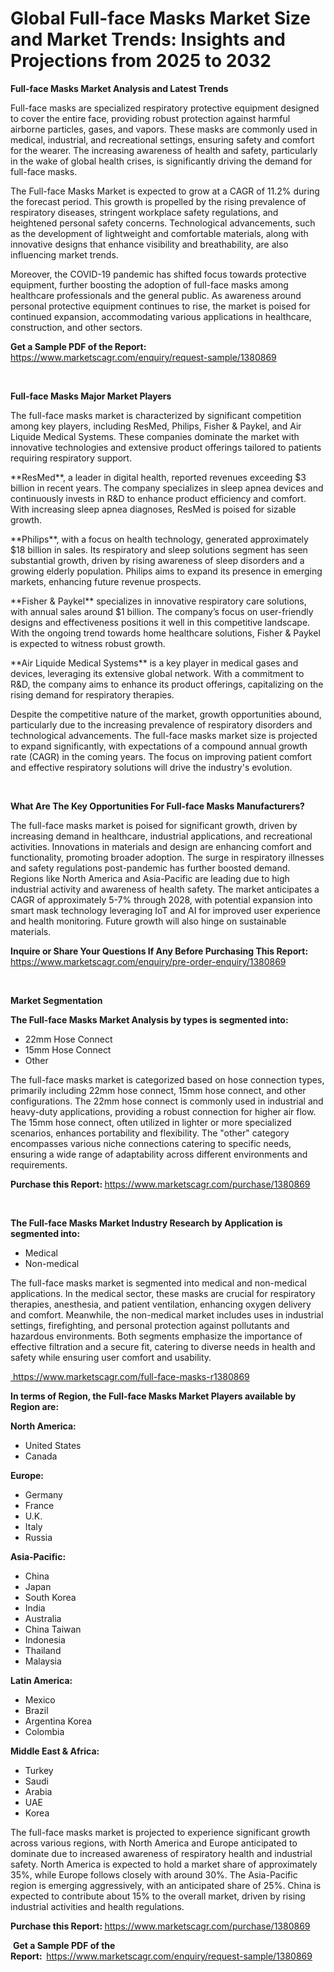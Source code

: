 <p><h1>Global Full-face Masks Market Size and Market Trends: Insights and Projections from 2025 to 2032</h1></p><p><strong>Full-face Masks Market Analysis and Latest Trends</strong></p>
<p><p>Full-face masks are specialized respiratory protective equipment designed to cover the entire face, providing robust protection against harmful airborne particles, gases, and vapors. These masks are commonly used in medical, industrial, and recreational settings, ensuring safety and comfort for the wearer. The increasing awareness of health and safety, particularly in the wake of global health crises, is significantly driving the demand for full-face masks.</p><p>The Full-face Masks Market is expected to grow at a CAGR of 11.2% during the forecast period. This growth is propelled by the rising prevalence of respiratory diseases, stringent workplace safety regulations, and heightened personal safety concerns. Technological advancements, such as the development of lightweight and comfortable materials, along with innovative designs that enhance visibility and breathability, are also influencing market trends. </p><p>Moreover, the COVID-19 pandemic has shifted focus towards protective equipment, further boosting the adoption of full-face masks among healthcare professionals and the general public. As awareness around personal protective equipment continues to rise, the market is poised for continued expansion, accommodating various applications in healthcare, construction, and other sectors.</p></p>
<p><strong>Get a Sample PDF of the Report:&nbsp;</strong> <a href="https://www.marketscagr.com/enquiry/request-sample/1380869?utm_campaign=3346&utm_medium=2&utm_source=Github&utm_content=ia&utm_term=16042025&utm_id=full-face-masks">https://www.marketscagr.com/enquiry/request-sample/1380869</a></p>
<p>&nbsp;</p>
<p><strong>Full-face Masks Major Market Players</strong></p>
<p><p>The full-face masks market is characterized by significant competition among key players, including ResMed, Philips, Fisher & Paykel, and Air Liquide Medical Systems. These companies dominate the market with innovative technologies and extensive product offerings tailored to patients requiring respiratory support.</p><p>**ResMed**, a leader in digital health, reported revenues exceeding $3 billion in recent years. The company specializes in sleep apnea devices and continuously invests in R&D to enhance product efficiency and comfort. With increasing sleep apnea diagnoses, ResMed is poised for sizable growth.</p><p>**Philips**, with a focus on health technology, generated approximately $18 billion in sales. Its respiratory and sleep solutions segment has seen substantial growth, driven by rising awareness of sleep disorders and a growing elderly population. Philips aims to expand its presence in emerging markets, enhancing future revenue prospects.</p><p>**Fisher & Paykel** specializes in innovative respiratory care solutions, with annual sales around $1 billion. The company’s focus on user-friendly designs and effectiveness positions it well in this competitive landscape. With the ongoing trend towards home healthcare solutions, Fisher & Paykel is expected to witness robust growth.</p><p>**Air Liquide Medical Systems** is a key player in medical gases and devices, leveraging its extensive global network. With a commitment to R&D, the company aims to enhance its product offerings, capitalizing on the rising demand for respiratory therapies.</p><p>Despite the competitive nature of the market, growth opportunities abound, particularly due to the increasing prevalence of respiratory disorders and technological advancements. The full-face masks market size is projected to expand significantly, with expectations of a compound annual growth rate (CAGR) in the coming years. The focus on improving patient comfort and effective respiratory solutions will drive the industry's evolution.</p></p>
<p>&nbsp;</p>
<p><strong>What Are The Key Opportunities For Full-face Masks Manufacturers?</strong></p>
<p><p>The full-face masks market is poised for significant growth, driven by increasing demand in healthcare, industrial applications, and recreational activities. Innovations in materials and design are enhancing comfort and functionality, promoting broader adoption. The surge in respiratory illnesses and safety regulations post-pandemic has further boosted demand. Regions like North America and Asia-Pacific are leading due to high industrial activity and awareness of health safety. The market anticipates a CAGR of approximately 5-7% through 2028, with potential expansion into smart mask technology leveraging IoT and AI for improved user experience and health monitoring. Future growth will also hinge on sustainable materials.</p></p>
<p><strong>Inquire or Share Your Questions If Any Before Purchasing This Report:</strong> <a href="https://www.marketscagr.com/enquiry/pre-order-enquiry/1380869?utm_campaign=3346&utm_medium=2&utm_source=Github&utm_content=ia&utm_term=16042025&utm_id=full-face-masks">https://www.marketscagr.com/enquiry/pre-order-enquiry/1380869</a></p>
<p>&nbsp;</p>
<p><strong>Market Segmentation</strong></p>
<p><strong>The Full-face Masks Market Analysis by types is segmented into:</strong></p>
<p><ul><li>22mm Hose Connect</li><li>15mm Hose Connect</li><li>Other</li></ul></p>
<p><p>The full-face masks market is categorized based on hose connection types, primarily including 22mm hose connect, 15mm hose connect, and other configurations. The 22mm hose connect is commonly used in industrial and heavy-duty applications, providing a robust connection for higher air flow. The 15mm hose connect, often utilized in lighter or more specialized scenarios, enhances portability and flexibility. The "other" category encompasses various niche connections catering to specific needs, ensuring a wide range of adaptability across different environments and requirements.</p></p>
<p><strong>Purchase this Report:&nbsp;</strong><a href="https://www.marketscagr.com/purchase/1380869?utm_campaign=3346&utm_medium=2&utm_source=Github&utm_content=ia&utm_term=16042025&utm_id=full-face-masks">https://www.marketscagr.com/purchase/1380869</a></p>
<p>&nbsp;</p>
<p><strong>The Full-face Masks Market Industry Research by Application is segmented into:</strong></p>
<p><ul><li>Medical</li><li>Non-medical</li></ul></p>
<p><p>The full-face masks market is segmented into medical and non-medical applications. In the medical sector, these masks are crucial for respiratory therapies, anesthesia, and patient ventilation, enhancing oxygen delivery and comfort. Meanwhile, the non-medical market includes uses in industrial settings, firefighting, and personal protection against pollutants and hazardous environments. Both segments emphasize the importance of effective filtration and a secure fit, catering to diverse needs in health and safety while ensuring user comfort and usability.</p></p>
<p><a href="https://www.marketscagr.com/full-face-masks-r1380869?utm_campaign=3346&utm_medium=2&utm_source=Github&utm_content=ia&utm_term=16042025&utm_id=full-face-masks">&nbsp;https://www.marketscagr.com/full-face-masks-r1380869</a></p>
<p><strong>In terms of Region, the Full-face Masks Market Players available by Region are:</strong></p>
<p>
    <p> <strong> North America: </strong>
        <ul>
            <li>United States</li>
            <li>Canada</li>
        </ul>
        </p> 
    <p> <strong> Europe: </strong>
        <ul>
            <li>Germany</li>
            <li>France</li>
            <li>U.K.</li>
            <li>Italy</li>
            <li>Russia</li>
        </ul>
        </p> 
    <p> <strong> Asia-Pacific: </strong>
        <ul>
            <li>China</li>
            <li>Japan</li>
            <li>South Korea</li>
            <li>India</li>
            <li>Australia</li>
            <li>China Taiwan</li>
            <li>Indonesia</li>
            <li>Thailand</li>
            <li>Malaysia</li>
        </ul>
        </p> 
    <p> <strong> Latin America: </strong>
        <ul>
            <li>Mexico</li>
            <li>Brazil</li>
            <li>Argentina Korea</li>
            <li>Colombia</li>
        </ul>
        </p> 
    <p> <strong> Middle East & Africa: </strong>
        <ul>
            <li>Turkey</li>
            <li>Saudi</li>
            <li>Arabia</li>
            <li>UAE</li>
            <li>Korea</li>
        </ul>
    </p>
    </p>
<p><p>The full-face masks market is projected to experience significant growth across various regions, with North America and Europe anticipated to dominate due to increased awareness of respiratory health and industrial safety. North America is expected to hold a market share of approximately 35%, while Europe follows closely with around 30%. The Asia-Pacific region is emerging aggressively, with an anticipated share of 25%. China is expected to contribute about 15% to the overall market, driven by rising industrial activities and health regulations.</p></p>
<p><strong>Purchase this Report: </strong><a href="https://www.marketscagr.com/purchase/1380869?utm_campaign=3346&utm_medium=2&utm_source=Github&utm_content=ia&utm_term=16042025&utm_id=full-face-masks">https://www.marketscagr.com/purchase/1380869</a></p>
<p>&nbsp;<strong>Get a Sample PDF of the Report:&nbsp;&nbsp;</strong><a href="https://www.marketscagr.com/enquiry/request-sample/1380869?utm_campaign=3346&utm_medium=2&utm_source=Github&utm_content=ia&utm_term=16042025&utm_id=full-face-masks">https://www.marketscagr.com/enquiry/request-sample/1380869</a></p>
<p><strong></strong></p>
<p><p></p><p></p><p></p></p>